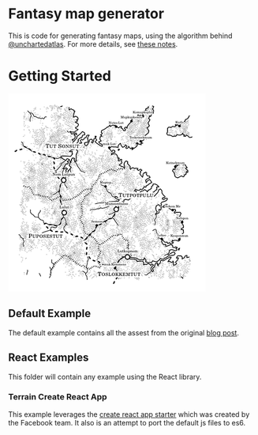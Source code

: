 # Fantasy map generator

This is code for generating fantasy maps, using the algorithm behind [@unchartedatlas][uncharted]. For more details, see [these notes][notes].

[uncharted]: https://twitter.com/unchartedatlas
[notes]: http://mewo2.com/notes/terrain/

# Getting Started

![fantasy map example](map.png)

## Default Example

The default example contains all the assest from the original [blog post](http://mewo2.com/notes/terrain/).

## React Examples 

This folder will contain any example using the React library.

### Terrain Create React App

This example leverages the [create react app starter](https://facebook.github.io/react/blog/2016/07/22/create-apps-with-no-configuration.html) which was created by the Facebook team. It also is an attempt to port the default js files to es6.  
